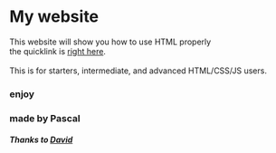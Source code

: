 # My website

This website will show you how to use HTML properly\
the quicklink is [right here](https://pascal-gerber.github.io/).\
\
This is for starters, intermediate, and advanced HTML/CSS/JS users.

### enjoy
### made by Pascal
##### Thanks to [David](https://github.com/greyblue9)